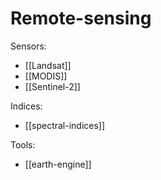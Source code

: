 # Remote-sensing
Sensors:

- [[Landsat]]
- [[MODIS]]
- [[Sentinel-2]]

Indices:

- [[spectral-indices]]

Tools:

- [[earth-engine]]